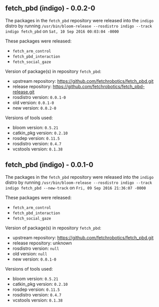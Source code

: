 ## fetch_pbd (indigo) - 0.0.2-0

The packages in the `fetch_pbd` repository were released into the `indigo` distro by running `/usr/bin/bloom-release --rosdistro indigo --track indigo fetch_pbd` on `Sat, 10 Sep 2016 00:03:04 -0000`

These packages were released:
- `fetch_arm_control`
- `fetch_pbd_interaction`
- `fetch_social_gaze`

Version of package(s) in repository `fetch_pbd`:

- upstream repository: https://github.com/fetchrobotics/fetch_pbd.git
- release repository: https://github.com/fetchrobotics/fetch_pbd-release.git
- rosdistro version: `0.0.1-0`
- old version: `0.0.1-0`
- new version: `0.0.2-0`

Versions of tools used:

- bloom version: `0.5.21`
- catkin_pkg version: `0.2.10`
- rosdep version: `0.11.5`
- rosdistro version: `0.4.7`
- vcstools version: `0.1.38`


## fetch_pbd (indigo) - 0.0.1-0

The packages in the `fetch_pbd` repository were released into the `indigo` distro by running `/usr/bin/bloom-release --rosdistro indigo --track indigo fetch_pbd --new-track` on `Fri, 09 Sep 2016 21:36:07 -0000`

These packages were released:
- `fetch_arm_control`
- `fetch_pbd_interaction`
- `fetch_social_gaze`

Version of package(s) in repository `fetch_pbd`:

- upstream repository: https://github.com/fetchrobotics/fetch_pbd.git
- release repository: unknown
- rosdistro version: `null`
- old version: `null`
- new version: `0.0.1-0`

Versions of tools used:

- bloom version: `0.5.21`
- catkin_pkg version: `0.2.10`
- rosdep version: `0.11.5`
- rosdistro version: `0.4.7`
- vcstools version: `0.1.38`


